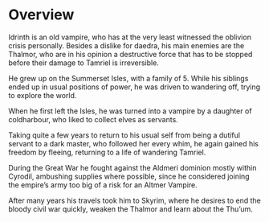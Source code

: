 # Overview

Idrinth is an old vampire, who has at the very least witnessed the oblivion crisis personally. Besides a dislike for daedra, his main enemies are the Thalmor, who are in his opinion a destructive force that has to be stopped before their damage to Tamriel is irreversible.

He grew up on the Summerset Isles, with a family of 5. While his siblings ended up in usual positions of power, he was driven to wandering off, trying to explore the world.

When he first left the Isles, he was turned into a vampire by a daughter of coldharbour, who liked to collect elves as servants.

Taking quite a few years to return to his usual self from being a dutiful servant to a dark master, who followed her every whim, he again gained his freedom by fleeing, returning to a life of wandering Tamriel.

During the Great War he fought against the Aldmeri dominion mostly within Cyrodil, ambushing supplies where possible, since he considered joining the empire’s army too big of a risk for an Altmer Vampire.

After many years his travels took him to Skyrim, where he desires to end the bloody civil war quickly, weaken the Thalmor and learn about the Thu’um.
